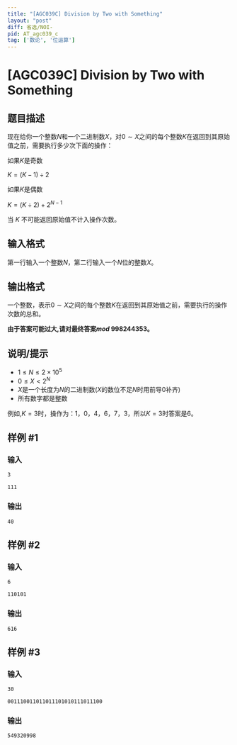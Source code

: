 ```yaml
---
title: "[AGC039C] Division by Two with Something"
layout: "post"
diff: 省选/NOI-
pid: AT_agc039_c
tag: ['数论', '位运算']
---
```


# [AGC039C] Division by Two with Something

## 题目描述

现在给你一个整数$N$和一个二进制数$X$，对$0 \sim X$之间的每个整数$K$在返回到其原始值之前，需要执行多少次下面的操作：

如果$K$是奇数
	
$K=(K-1) \div 2$
 
如果$K$是偶数

$K=(K \div 2)+2^{N-1}$

当 $K$ 不可能返回原始值不计入操作次数。

## 输入格式

第一行输入一个整数$N$，第二行输入一个$N$位的整数$X$。

## 输出格式

一个整数，表示$0 \sim X$之间的每个整数$K$在返回到其原始值之前，需要执行的操作次数的总和。

**由于答案可能过大,请对最终答案$mod \text{ 998244353}$。**

## 说明/提示

- $1 \le N \le 2 \times10^5$
- $0 \le X < 2^N$
- $X$是一个长度为$N$的二进制数($X$的数位不足$N$时用前导$0$补齐)
- 所有数字都是整数

例如,$K = 3$时，操作为：1，0，4，6，7，3，所以$K=3$时答案是$6$。

## 样例 #1

### 输入

```
3
111
```

### 输出

```
40
```

## 样例 #2

### 输入

```
6
110101
```

### 输出

```
616
```

## 样例 #3

### 输入

```
30
001110011011011101010111011100
```

### 输出

```
549320998
```


